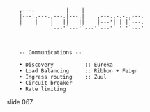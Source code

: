         
        ,---.          |    |
        |---',---.,---.|---.|    ,---.,-.-.,---.
        |    |    |   ||   ||    |---'| | |`---.
        `    `    `---'`---'`---'`---'` ' '`---'



        -- Communications --

        • Discovery          :: Eureka
        • Load Balancing     :: Ribbon + Feign
        • Ingress routing    :: Zuul
        • Circuit breaker
        • Rate limiting

















































































slide 067
